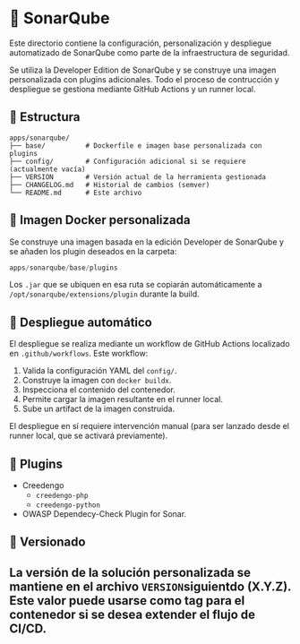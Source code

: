 # 🐬 SonarQube

Este directorio contiene la configuración, personalización y despliegue automatizado de SonarQube como parte de la infraestructura de seguridad.

Se utiliza la Developer Edition de SonarQube y se construye una imagen personalizada con plugins adicionales. Todo el proceso de contrucción y despliegue se gestiona mediante GitHub Actions y un runner local.

## 🧱 Estructura
```
apps/sonarqube/
├── base/          # Dockerfile e imagen base personalizada con plugins
├── config/        # Configuración adicional si se requiere (actualmente vacía)
├── VERSION        # Versión actual de la herramienta gestionada
├── CHANGELOG.md   # Historial de cambios (semver)
└── README.md      # Este archivo
```

## 🐳 Imagen Docker personalizada
Se construye una imagen basada en la edición Developer de SonarQube y se añaden los plugin deseados en la carpeta:
```swift
apps/sonarqube/base/plugins
```

Los `.jar` que se ubiquen en esa ruta se copiarán automáticamente a `/opt/sonarqube/extensions/plugin` durante la build.

## 🚀 Despliegue automático
El despliegue se realiza mediante un workflow de GitHub Actions localizado en `.github/workflows`.
Este workflow:
1. Valida la configuración YAML del `config/`.
2. Construye la imagen con `docker buildx`.
3. Inspecciona el contenido del contenedor.
4. Permite cargar la imagen resultante en el runner local.
5. Sube un artifact de la imagen construida.

El despliegue en sí requiere intervención manual (para ser lanzado desde el runner local, que se activará previamente).

## 🔌 Plugins 
- Creedengo
    - `creedengo-php`
    - `creedengo-python`
- OWASP Dependecy-Check Plugin for Sonar.

## 🔁 Versionado
La versión de la solución personalizada se mantiene en el archivo `VERSION`siguientdo (X.Y.Z). Este valor puede usarse como tag para el contenedor si se desea extender el flujo de CI/CD.
---
